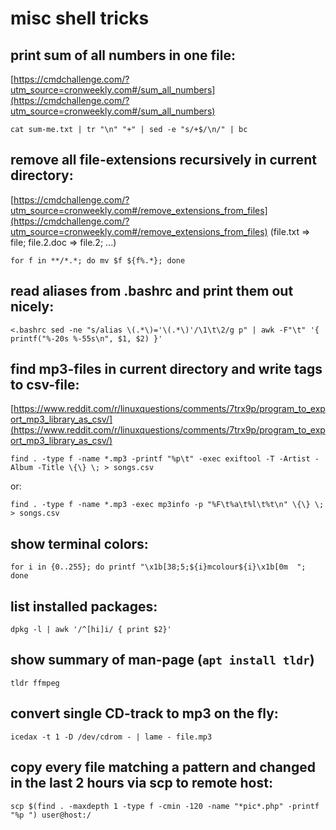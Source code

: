 # misc shell tricks

## print sum of all numbers in one file:
[https://cmdchallenge.com/?utm_source=cronweekly.com#/sum_all_numbers](https://cmdchallenge.com/?utm_source=cronweekly.com#/sum_all_numbers)

``` cat sum-me.txt | tr "\n" "+" | sed -e "s/+$/\n/" | bc ```

## remove all file-extensions recursively in current directory:
[https://cmdchallenge.com/?utm_source=cronweekly.com#/remove_extensions_from_files](https://cmdchallenge.com/?utm_source=cronweekly.com#/remove_extensions_from_files)
(file.txt => file; file.2.doc => file.2; ...)

``` for f in **/*.*; do mv $f ${f%.*}; done ```

## read aliases from .bashrc and print them out nicely:

``` <.bashrc sed -ne "s/alias \(.*\)='\(.*\)'/\1\t\2/g p" | awk -F"\t" '{ printf("%-20s %-55s\n", $1, $2) }' ```

## find mp3-files in current directory and write tags to csv-file:
[https://www.reddit.com/r/linuxquestions/comments/7trx9p/program_to_export_mp3_library_as_csv/](https://www.reddit.com/r/linuxquestions/comments/7trx9p/program_to_export_mp3_library_as_csv/)

``` find . -type f -name *.mp3 -printf "%p\t" -exec exiftool -T -Artist -Album -Title \{\} \; > songs.csv ```

or:

``` find . -type f -name *.mp3 -exec mp3info -p "%F\t%a\t%l\t%t\n" \{\} \; > songs.csv ```

## show terminal colors:

``` for i in {0..255}; do printf "\x1b[38;5;${i}mcolour${i}\x1b[0m  "; done ```

## list installed packages:

``` dpkg -l | awk '/^[hi]i/ { print $2}' ```

## show summary of man-page (`apt install tldr`)

``` tldr ffmpeg ```

## convert single CD-track to mp3 on the fly:

``` icedax -t 1 -D /dev/cdrom - | lame - file.mp3 ```

## copy every file matching a pattern and changed in the last 2 hours via scp to remote host:

``` scp $(find . -maxdepth 1 -type f -cmin -120 -name "*pic*.php" -printf "%p ") user@host:/ ```
